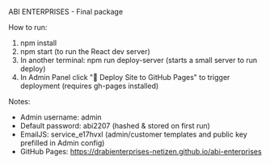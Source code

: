ABI ENTERPRISES - Final package

How to run:
1. npm install
2. npm start (to run the React dev server)
3. In another terminal: npm run deploy-server (starts a small server to run deploy)
4. In Admin Panel click "🚀 Deploy Site to GitHub Pages" to trigger deployment (requires gh-pages installed)

Notes:
- Admin username: admin
- Default password: abi2207 (hashed & stored on first run)
- EmailJS: service_e17hvxl (admin/customer templates and public key prefilled in Admin config)
- GitHub Pages: https://drabienterprises-netizen.github.io/abi-enterprises
